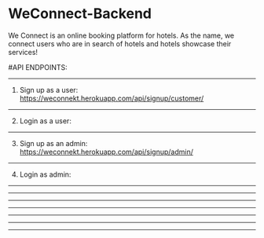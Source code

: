 # WeConnect-Backend
We Connect is an online booking platform for hotels. As the name, we connect users who are in search of hotels  and hotels showcase their services!


#API ENDPOINTS: 
**** 

1. Sign up as a user: https://weconnekt.herokuapp.com/api/signup/customer/
**** 
2. Login as a user:
****

3. Sign up as an admin: https://weconnekt.herokuapp.com/api/signup/admin/

**** 
4. Login as admin:
**** 
**** 
**** 
**** 
**** 
**** 
**** 

